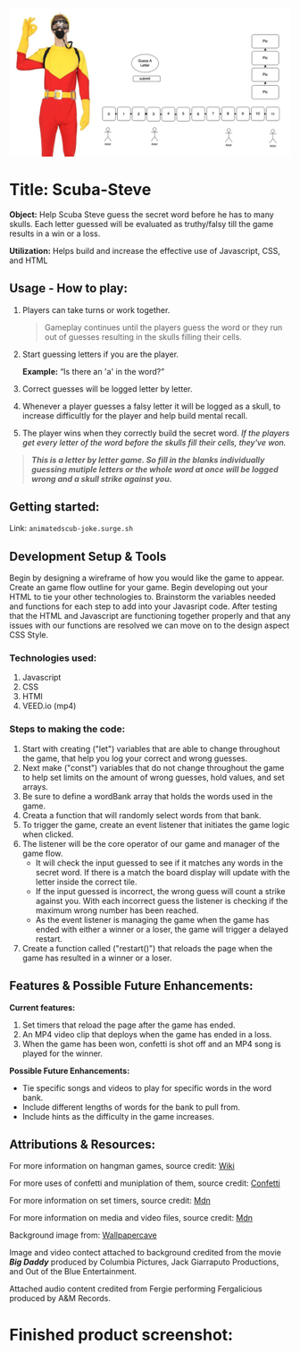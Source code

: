 <img src="./WF1.png">

# Title: Scuba-Steve
**Object:** Help Scuba Steve guess the secret word before he has to many skulls. Each letter guessed will be evaluated as truthy/falsy till the game results in a win or a loss.

**Utilization:** Helps build and increase the effective use of Javascript, CSS, and HTML

## Usage - How to play:
1. Players can take turns or work together. 

    >Gameplay continues until the players guess the word or they run out of guesses resulting in the skulls filling their cells.

2. Start guessing letters if you are the player. 

    **Example:** “Is there an 'a' in the word?”

3. Correct guesses will be logged letter by letter.

4. Whenever a player guesses a falsy letter it will be logged as a skull, to increase difficultly for the player and help build mental recall.

5. The player wins when they correctly build the secret word. 
*If the players get every letter of the word before the skulls fill their cells, they've won.*

>***This is a letter by letter game. So fill in the blanks individually guessing mutiple letters or the whole word at once will be logged wrong and a skull strike against you.***

## Getting started:

Link: ``` animatedscub-joke.surge.sh ```

## Development Setup & Tools
Begin by designing a wireframe of how you would like the game to appear.
Create an game flow outline for your game.
Begin developing out your HTML to tie your other technologies to.
Brainstorm the variables needed and functions for each step to add into your Javasript code.
After testing that the HTML and Javascript are functioning together properly and that any issues with our functions are resolved we can move on to the design aspect CSS Style.

### Technologies used:
1. Javascript
2. CSS
3. HTMl
4. VEED.io (mp4)

### Steps to making the code:
1. Start with creating ("let") variables that are able to change throughout the game, that help you log your correct and wrong guesses.
2. Next make ("const") variables that do not change throughout the game to help set limits on the amount of wrong guesses, hold values, and set arrays.
3. Be sure to define a wordBank array that holds the words used in the game.
4. Creata a function that will randomly select words from that bank.
5. To trigger the game, create an event listener that initiates the game logic when clicked.
6. The listener will be the core operator of our game and manager of the game flow.
    * It will check the input guessed to see if it matches any words in the secret word. If there is a match the board display will update with the letter inside the correct tile. 
    * If the input guessed is incorrect, the wrong guess will count a strike against you. With each incorrect guess the listener is checking if the maximum wrong number has been reached.
    * As the event listener is managing the game when the game has ended with either a winner or a loser, the game will trigger a delayed restart.
7. Create a function called ("restart()") that reloads the page when the game has resulted in a winner or a loser.

## Features & Possible Future Enhancements:
**Current features:**
1. Set timers that reload the page after the game has ended.
2. An MP4 video clip that deploys when the game has ended in a loss.
3. When the game has been won, confetti is shot off and an MP4 song is played for the winner.

**Possible Future Enhancements:**
* Tie specific songs and videos to play for specific words in the word bank.
* Include different lengths of words for the bank to pull from.
* Include hints as the difficulty in the game increases.

## Attributions & Resources:
For more information on hangman games, source credit: [Wiki](https://www.wikihow.com/Play-Hangman)

For more uses of confetti and muniplation of them, source credit: [Confetti](https://confetti.js.org/more.html)

For more information on set timers, source credit: [Mdn](https://developer.mozilla.org/en-US/docs/Web/API/setTimeout)

For more information on media and video files, source credit: [Mdn](https://developer.mozilla.org/en-US/docs/Web/Media/Autoplay_guide)

Background image from: [Wallpapercave](https://wallpapercave.com/w/wp10846526)

Image and video contect attached to background credited from the movie ***Big Daddy*** produced by Columbia Pictures, Jack Giarraputo Productions, and Out of the Blue Entertainment.

Attached audio content credited from Fergie performing Fergalicious produced by A&M Records.

# Finished product screenshot:

